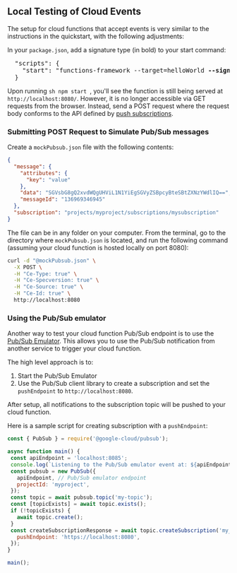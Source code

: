 ## Local Testing of Cloud Events

The setup for cloud functions that accept events is very similar to the instructions in the quickstart, with the following adjustments:

In your `package.json`, add a signature type (in bold) to your start command:

<pre>
  "scripts": {
    "start": "functions-framework --target=helloWorld <b>--signature-type=event"</b>
  }
</pre>

Upon running ```sh npm start ```, you'll see the function is still being served at `http://localhost:8080/`. However, it is no longer accessible via GET requests from the browser. Instead, send a POST request where the request body conforms to the API defined by [push subscriptions](https://cloud.google.com/pubsub/docs/push). 

### Submitting POST Request to Simulate Pub/Sub messages

Create a `mockPubsub.json` file with the following contents:

```json
{
  "message": {
    "attributes": {
      "key": "value"
    },
    "data": "SGVsbG8gQ2xvdWQgUHViL1N1YiEgSGVyZSBpcyBteSBtZXNzYWdlIQ==",
    "messageId": "136969346945"
  },
  "subscription": "projects/myproject/subscriptions/mysubscription"
}
```

The file can be in any folder on your computer. From the terminal, go to the directory where `mockPubsub.json` is located, and run the following command (assuming your cloud function is hosted locally on port 8080):

```sh 
curl -d "@mockPubsub.json" \
  -X POST \
  -H "Ce-Type: true" \
  -H "Ce-Specversion: true" \
  -H "Ce-Source: true" \
  -H "Ce-Id: true" \
  http://localhost:8080
```
 
### Using the Pub/Sub emulator

Another way to test your cloud function Pub/Sub endpoint is to use the [Pub/Sub Emulator](https://cloud.google.com/pubsub/docs/emulator). This allows you to use the Pub/Sub notification from another service to trigger your cloud function.

The high level approach is to:
1. Start the Pub/Sub Emulator
2. Use the Pub/Sub client library to create a subscription and set the `pushEndpoint` to `http://localhost:8080`.

After setup, all notifications to the subscription topic will be pushed to your cloud function.

Here is a sample script for creating subscription with a `pushEndpoint`:

 ```js
const { PubSub } = require('@google-cloud/pubsub');

async function main() {
  const apiEndpoint = 'localhost:8085';
  console.log(`Listening to the Pub/Sub emulator event at: ${apiEndpoint}`);
  const pubsub = new PubSub({
    apiEndpoint, // Pub/Sub emulator endpoint
    projectId: 'myproject',
  });
  const topic = await pubsub.topic('my-topic');
  const [topicExists] = await topic.exists();
  if (!topicExists) {
    await topic.create();
  }
  const createSubscriptionResponse = await topic.createSubscription('my_subscription', {
    pushEndpoint: 'https://localhost:8080',
  });
}

main();
 ```